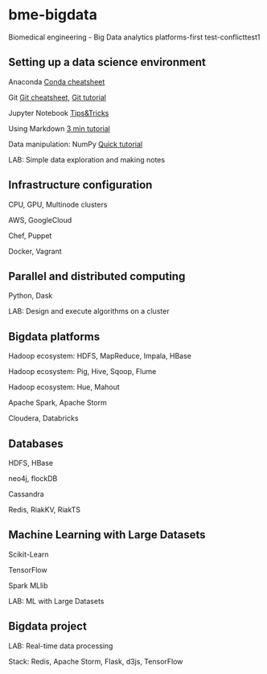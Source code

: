 # bme-bigdata
Biomedical engineering - Big Data analytics platforms-first test-conflicttest1

## Setting up a data science environment

Anaconda [Conda cheatsheet](https://conda.io/docs/_downloads/conda-cheatsheet.pdf)

Git [Git cheatsheet](https://services.github.com/on-demand/downloads/github-git-cheat-sheet/), [Git tutorial](https://guides.github.com/activities/hello-world/)

Jupyter Notebook [Tips&Tricks](https://www.dataquest.io/blog/jupyter-notebook-tips-tricks-shortcuts/)

Using Markdown [3 min tutorial](https://guides.github.com/features/mastering-markdown)

Data manipulation: NumPy [Quick tutorial](https://docs.scipy.org/doc/numpy-dev/user/quickstart.html)

LAB: Simple data exploration and making notes


## Infrastructure configuration

CPU, GPU, Multinode clusters

AWS, GoogleCloud

Chef, Puppet

Docker, Vagrant


## Parallel and distributed computing

Python, Dask

LAB: Design and execute algorithms on a cluster


## Bigdata platforms

Hadoop ecosystem: HDFS, MapReduce, Impala, HBase

Hadoop ecosystem: Pig, Hive, Sqoop, Flume

Hadoop ecosystem: Hue, Mahout

Apache Spark, Apache Storm

Cloudera, Databricks



## Databases

HDFS, HBase

neo4j, flockDB

Cassandra

Redis, RiakKV, RiakTS


## Machine Learning with Large Datasets

Scikit-Learn

TensorFlow

Spark MLlib

LAB: ML with Large Datasets


## Bigdata project

LAB: Real-time data processing

Stack: Redis, Apache Storm, Flask, d3js, TensorFlow

